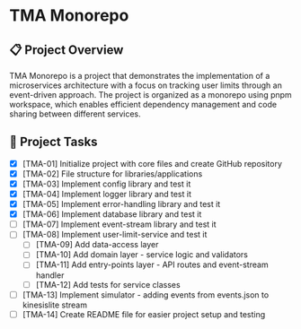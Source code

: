 # TMA Monorepo

## 📋 Project Overview

TMA Monorepo is a project that demonstrates the implementation of a microservices architecture with a focus on tracking user limits through an event-driven approach. The project is organized as a monorepo using pnpm workspace, which enables efficient dependency management and code sharing between different services.

## 📝 Project Tasks

- [x] [TMA-01] Initialize project with core files and create GitHub repository
- [x] [TMA-02] File structure for libraries/applications
- [x] [TMA-03] Implement config library and test it
- [x] [TMA-04] Implement logger library and test it
- [x] [TMA-05] Implement error-handling library and test it
- [x] [TMA-06] Implement database library and test it
- [ ] [TMA-07] Implement event-stream library and test it
- [ ] [TMA-08] Implement user-limit-service and test it
  - [ ] [TMA-09] Add data-access layer
  - [ ] [TMA-10] Add domain layer - service logic and validators
  - [ ] [TMA-11] Add entry-points layer - API routes and event-stream handler
  - [ ] [TMA-12] Add tests for service classes
- [ ] [TMA-13] Implement simulator - adding events from events.json to kinesislite stream
- [ ] [TMA-14] Create README file for easier project setup and testing
